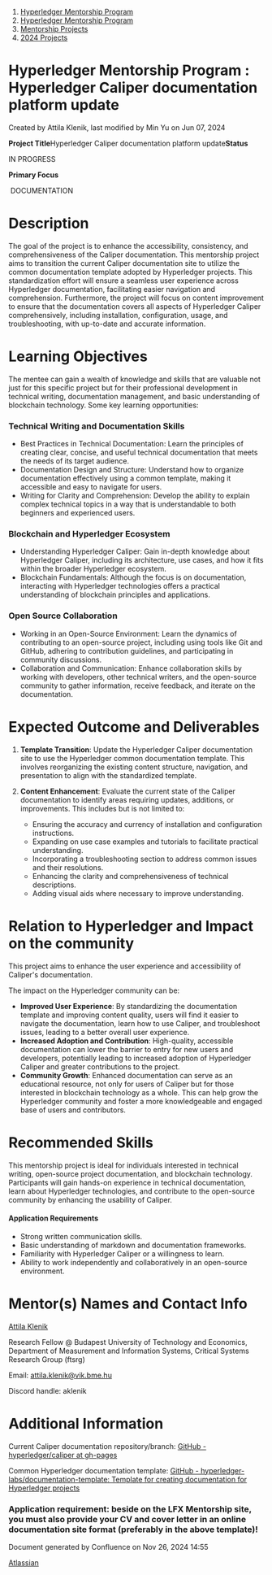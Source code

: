 1. [Hyperledger Mentorship Program](index.html)
2. [Hyperledger Mentorship Program](Hyperledger-Mentorship-Program_21954571.html)
3. [Mentorship Projects](Mentorship-Projects_21954604.html)
4. [2024 Projects](2024-Projects_21954934.html)

# Hyperledger Mentorship Program : Hyperledger Caliper documentation platform update

Created by Attila Klenik, last modified by Min Yu on Jun 07, 2024

**Project Title**Hyperledger Caliper documentation platform update**Status**

IN PROGRESS

**Primary Focus**

 DOCUMENTATION   

# Description

The goal of the project is to enhance the accessibility, consistency, and comprehensiveness of the Caliper documentation. This mentorship project aims to transition the current Caliper documentation site to utilize the common documentation template adopted by Hyperledger projects. This standardization effort will ensure a seamless user experience across Hyperledger documentation, facilitating easier navigation and comprehension. Furthermore, the project will focus on content improvement to ensure that the documentation covers all aspects of Hyperledger Caliper comprehensively, including installation, configuration, usage, and troubleshooting, with up-to-date and accurate information.

# Learning Objectives

The mentee can gain a wealth of knowledge and skills that are valuable not just for this specific project but for their professional development in technical writing, documentation management, and basic understanding of blockchain technology. Some key learning opportunities:

### Technical Writing and Documentation Skills

- Best Practices in Technical Documentation: Learn the principles of creating clear, concise, and useful technical documentation that meets the needs of its target audience.
- Documentation Design and Structure: Understand how to organize documentation effectively using a common template, making it accessible and easy to navigate for users.
- Writing for Clarity and Comprehension: Develop the ability to explain complex technical topics in a way that is understandable to both beginners and experienced users.

### Blockchain and Hyperledger Ecosystem

- Understanding Hyperledger Caliper: Gain in-depth knowledge about Hyperledger Caliper, including its architecture, use cases, and how it fits within the broader Hyperledger ecosystem.
- Blockchain Fundamentals: Although the focus is on documentation, interacting with Hyperledger technologies offers a practical understanding of blockchain principles and applications.

### Open Source Collaboration

- Working in an Open-Source Environment: Learn the dynamics of contributing to an open-source project, including using tools like Git and GitHub, adhering to contribution guidelines, and participating in community discussions.
- Collaboration and Communication: Enhance collaboration skills by working with developers, other technical writers, and the open-source community to gather information, receive feedback, and iterate on the documentation.

# Expected Outcome and Deliverables

1. **Template Transition**: Update the Hyperledger Caliper documentation site to use the Hyperledger common documentation template. This involves reorganizing the existing content structure, navigation, and presentation to align with the standardized template.
2. **Content Enhancement**: Evaluate the current state of the Caliper documentation to identify areas requiring updates, additions, or improvements. This includes but is not limited to:
   
   - Ensuring the accuracy and currency of installation and configuration instructions.
   - Expanding on use case examples and tutorials to facilitate practical understanding.
   - Incorporating a troubleshooting section to address common issues and their resolutions.
   - Enhancing the clarity and comprehensiveness of technical descriptions.
   - Adding visual aids where necessary to improve understanding.

# Relation to Hyperledger and Impact on the community

This project aims to enhance the user experience and accessibility of Caliper's documentation. 

The impact on the Hyperledger community can be:

- **Improved User Experience**: By standardizing the documentation template and improving content quality, users will find it easier to navigate the documentation, learn how to use Caliper, and troubleshoot issues, leading to a better overall user experience.
- **Increased Adoption and Contribution**: High-quality, accessible documentation can lower the barrier to entry for new users and developers, potentially leading to increased adoption of Hyperledger Caliper and greater contributions to the project.
- **Community Growth**: Enhanced documentation can serve as an educational resource, not only for users of Caliper but for those interested in blockchain technology as a whole. This can help grow the Hyperledger community and foster a more knowledgeable and engaged base of users and contributors.

# Recommended Skills

This mentorship project is ideal for individuals interested in technical writing, open-source project documentation, and blockchain technology. Participants will gain hands-on experience in technical documentation, learn about Hyperledger technologies, and contribute to the open-source community by enhancing the usability of Caliper.

#### Application Requirements

- Strong written communication skills.
- Basic understanding of markdown and documentation frameworks.
- Familiarity with Hyperledger Caliper or a willingness to learn.
- Ability to work independently and collaboratively in an open-source environment.

# Mentor(s) Names and Contact Info

[Attila Klenik](https://lf-hyperledger.atlassian.net/wiki/people/712020:4b6a8d7d-e65a-471e-a60d-e945d09147e2?ref=confluence) 

Research Fellow @ Budapest University of Technology and Economics, Department of Measurement and Information Systems, Critical Systems Research Group (ftsrg)

Email: [attila.klenik@vik.bme.hu](mailto:attila.klenik@vik.bme.hu)

Discord handle: aklenik

# Additional Information

Current Caliper documentation repository/branch: [GitHub - hyperledger/caliper at gh-pages](https://github.com/hyperledger/caliper/tree/gh-pages)

Common Hyperledger documentation template: [GitHub - hyperledger-labs/documentation-template: Template for creating documentation for Hyperledger projects](https://github.com/hyperledger-labs/documentation-template)

### Application requirement: beside on the LFX Mentorship site, you must also provide your CV and cover letter in an online documentation site format (preferably in the above template)!

Document generated by Confluence on Nov 26, 2024 14:55

[Atlassian](http://www.atlassian.com/)
